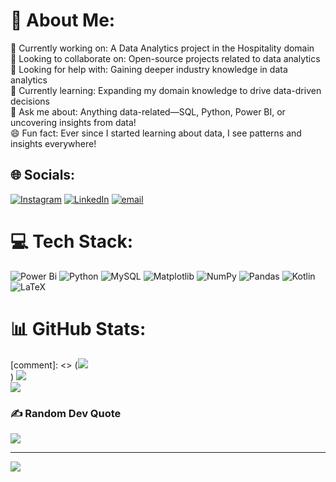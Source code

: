 # 💫 About Me:
🔭 Currently working on: A Data Analytics project in the Hospitality domain<br>👯 Looking to collaborate on: Open-source projects related to data analytics<br>🤝 Looking for help with: Gaining deeper industry knowledge in data analytics<br>📖 Currently learning: Expanding my domain knowledge to drive data-driven decisions<br>💬 Ask me about: Anything data-related—SQL, Python, Power BI, or uncovering insights from data!<br>😄 Fun fact: Ever since I started learning about data, I see patterns and insights everywhere!


## 🌐 Socials:
[![Instagram](https://img.shields.io/badge/Instagram-%23E4405F.svg?logo=Instagram&logoColor=white)](https://instagram.com/i_arungupta) [![LinkedIn](https://img.shields.io/badge/LinkedIn-%230077B5.svg?logo=linkedin&logoColor=white)](https://linkedin.com/in/arun-kumar-gupta-393127208/) [![email](https://img.shields.io/badge/Email-D14836?logo=gmail&logoColor=white)](mailto:arungupta.inf@gmail.com) 

# 💻 Tech Stack:
![Power Bi](https://img.shields.io/badge/power_bi-F2C811?style=for-the-badge&logo=powerbi&logoColor=black) ![Python](https://img.shields.io/badge/python-3670A0?style=for-the-badge&logo=python&logoColor=ffdd54) ![MySQL](https://img.shields.io/badge/mysql-4479A1.svg?style=for-the-badge&logo=mysql&logoColor=white) ![Matplotlib](https://img.shields.io/badge/Matplotlib-%23ffffff.svg?style=for-the-badge&logo=Matplotlib&logoColor=black) ![NumPy](https://img.shields.io/badge/numpy-%23013243.svg?style=for-the-badge&logo=numpy&logoColor=white) ![Pandas](https://img.shields.io/badge/pandas-%23150458.svg?style=for-the-badge&logo=pandas&logoColor=white) ![Kotlin](https://img.shields.io/badge/kotlin-%237F52FF.svg?style=for-the-badge&logo=kotlin&logoColor=white) ![LaTeX](https://img.shields.io/badge/latex-%23008080.svg?style=for-the-badge&logo=latex&logoColor=white)
# 📊 GitHub Stats:
[comment]: <>  (![](https://github-readme-stats.vercel.app/api?username=ArunGuptaaa&theme=dark&hide_border=false&include_all_commits=true&count_private=true)<br/>)
![](https://nirzak-streak-stats.vercel.app/?user=ArunGuptaaa&theme=dark&hide_border=false)<br/>
![](https://github-readme-stats.vercel.app/api/top-langs/?username=ArunGuptaaa&theme=dark&hide_border=false&include_all_commits=true&count_private=true&layout=compact)

### ✍️ Random Dev Quote
![](https://quotes-github-readme.vercel.app/api?type=horizontal&theme=light)

---
[![](https://visitcount.itsvg.in/api?id=ArunGuptaaa&icon=0&color=5)](https://visitcount.itsvg.in)

<!-- Proudly created with GPRM ( https://gprm.itsvg.in ) -->
